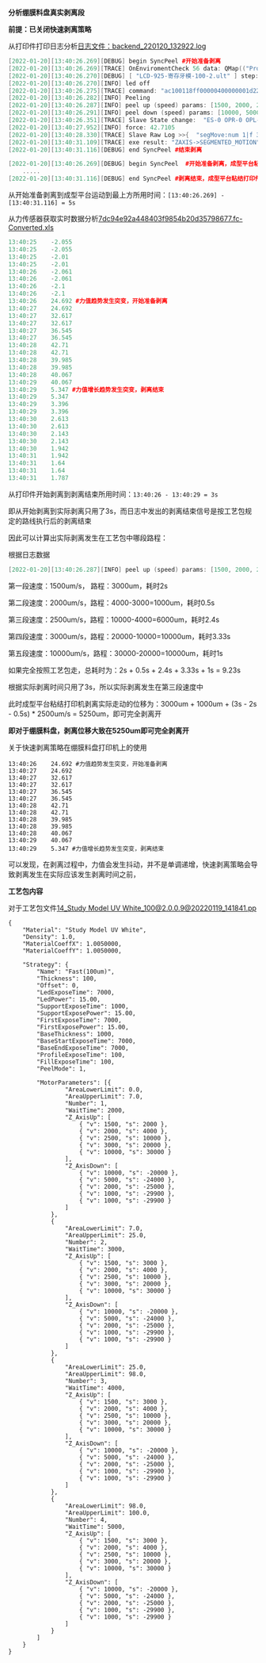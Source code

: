 **分析绷膜料盘真实剥离段**

**前提：已关闭快速剥离策略**

从打印件打印日志分析[日志文件：backend_220120_132922.log](E:/文档/GitHub/Notiz/backend_220120_132922.log)

```c++
[2022-01-20][13:40:26.269][DEBUG] begin SyncPeel #开始准备剥离
[2022-01-20][13:40:26.269][TRACE] OnEnviromentCheck 56 data: QMap(("Projector", QVariant(bool, true))("Screen", QVariant(bool, true)))
[2022-01-20][13:40:26.270][DEBUG] [ "LCD-925-寄存牙模-100-2.ult" ] step: PrintCtrl::Peeling
[2022-01-20][13:40:26.270][INFO] led off
[2022-01-20][13:40:26.275][TRACE] command: "ac100118ff00000400000001d227acdc"
[2022-01-20][13:40:26.282][INFO] Peeling
[2022-01-20][13:40:26.287][INFO] peel up (speed) params: [1500, 2000, 2500, 3000, 10000], (distance)params: [3000, 4000, 10000, 20000, 30000] #根据截面面积采用的工艺包段数，但这并不是当前图片的截面占比对应的工艺包参数，而是提前预处理之后层对应的工艺包参数
[2022-01-20][13:40:26.291][INFO] peel down (speed) params: [10000, 5000, 2000, 1000, 1000], (distance)params: [-20000, -24000, -25000, -29900, -29900]
[2022-01-20][13:40:26.351][TRACE] Slave State change:  "ES-0 OPR-0 OPL-0 NP-0 ZT-0 ZB-0 ZS-0 ZR-0 ZZ-1 ZP-1 CAU-0 CAL-0 CGU-0 CGD-0 TL-1 CAE-0 ZAE-0 SP-1 TS-0 SP2-0 ST-0 PID-0"  | F- "-2.10"  | lts- "1115"  | rts- "2327"  | lbs- "959"  | rbs- "1846"
[2022-01-20][13:40:27.952][INFO] force: 42.7105
[2022-01-20][13:40:28.330][TRACE] Slave Raw Log >>{  "segMove:num 1|f 39|s 12000"  }<<
[2022-01-20][13:40:31.109][TRACE] exe result: "ZAXIS->SEGMENTED_MOTION" "COMMAND_SUCCESS"
[2022-01-20][13:40:31.116][DEBUG] end SyncPeel #结束剥离
```

```c++
[2022-01-20][13:40:26.269][DEBUG] begin SyncPeel  #开始准备剥离，成型平台粘接打印机粘在料盘中
    .....
[2022-01-20][13:40:31.116][DEBUG] end SyncPeel #剥离结束，成型平台粘结打印件，处在最上方
```

从开始准备剥离到成型平台运动到最上方所用时间：`[13:40:26.269] - [13:40:31.116] = 5s`



从力传感器获取实时数据分析[7dc94e92a448403f9854b20d35798677.fc-Converted.xls](E:/文档/GitHub/Notiz/7dc94e92a448403f9854b20d35798677.fc-Converted.xls)

```c++
13:40:25	-2.055
13:40:25	-2.055
13:40:25	-2.01
13:40:25	-2.01
13:40:26	-2.061
13:40:26	-2.061
13:40:26	-2.1
13:40:26	-2.1
13:40:26	24.692 #力值趋势发生突变，开始准备剥离
13:40:27	24.692
13:40:27	32.617
13:40:27	32.617
13:40:27	36.545
13:40:27	36.545
13:40:28	42.71
13:40:28	42.71
13:40:28	39.985
13:40:28	39.985
13:40:28	40.067
13:40:29	40.067 
13:40:29	5.347 #力值增长趋势发生突变，剥离结束
13:40:29	5.347
13:40:29	3.396
13:40:29	3.396
13:40:30	2.613
13:40:30	2.613
13:40:30	2.143
13:40:30	2.143
13:40:30	1.942
13:40:31	1.942
13:40:31	1.64
13:40:31	1.64
13:40:31	1.787
```

从打印件开始剥离到剥离结束所用时间：`13:40:26 - 13:40:29 = 3s`

即从开始剥离到实际剥离只用了3s，而日志中发出的剥离结束信号是按工艺包规定的路线执行后的剥离结束



因此可以计算出实际剥离发生在工艺包中哪段路程：

根据日志数据

```c++
[2022-01-20][13:40:26.287][INFO] peel up (speed) params: [1500, 2000, 2500, 3000, 10000], (distance)params: [3000, 4000, 10000, 20000, 30000]
```

第一段速度：1500um/s， 路程：3000um，耗时2s

第二段速度：2000um/s，路程：4000-3000=1000um，耗时0.5s

第三段速度：2500um/s，路程：10000-4000=6000um，耗时2.4s

第四段速度：3000um/s，路程：20000-10000=10000um，耗时3.33s

第五段速度：10000um/s，路程：30000-20000=10000um，耗时1s

如果完全按照工艺包走，总耗时为：2s + 0.5s + 2.4s + 3.33s + 1s = 9.23s

根据实际剥离时间只用了3s，所以实际剥离发生在第三段速度中

此时成型平台粘结打印机剥离实际走动的位移为：3000um + 1000um + (3s - 2s - 0.5s) * 2500um/s = 5250um，即可完全剥离开

**即对于绷膜料盘，剥离位移大致在5250um即可完全剥离开**











关于快速剥离策略在绷膜料盘打印机上的使用

```
13:40:26	24.692 #力值趋势发生突变，开始准备剥离
13:40:27	24.692
13:40:27	32.617
13:40:27	32.617
13:40:27	36.545
13:40:27	36.545
13:40:28	42.71
13:40:28	42.71
13:40:28	39.985
13:40:28	39.985
13:40:28	40.067
13:40:29	40.067 
13:40:29	5.347 #力值增长趋势发生突变，剥离结束
```

可以发现，在剥离过程中，力值会发生抖动，并不是单调递增，快速剥离策略会导致剥离发生在实际应该发生剥离时间之前，

**工艺包内容**

对于工艺包文件[14_Study Model UV White_100@2.0.0.9@20220119_141841.pp](E:/文档/GitHub/Notiz/Fast(100um).json.bak)

```
{
    "Material": "Study Model UV White",
    "Density": 1.0,
    "MaterialCoeffX": 1.0050000,
    "MaterialCoeffY": 1.0050000,

    "Strategy": {
        "Name": "Fast(100um)",
        "Thickness": 100,
        "Offset": 0,
        "LedExposeTime": 7000,
        "LedPower": 15.00,
        "SupportExposeTime": 1000,
        "SupportExposePower": 15.00,
        "FirstExposeTime": 7000,
        "FirstExposePower": 15.00,
        "BaseThickness": 1000,
        "BaseStartExposeTime": 7000,
        "BaseEndExposeTime": 7000,
        "ProfileExposeTime": 100,
        "FillExposeTime": 100,
        "PeelMode": 1,

        "MotorParameters": [{
                "AreaLowerLimit": 0.0,
                "AreaUpperLimit": 7.0,
                "Number": 1,
                "WaitTime": 2000,
                "Z_AxisUp": [
                    { "v": 1500, "s": 2000 },
                    { "v": 2000, "s": 4000 },
                    { "v": 2500, "s": 10000 },
                    { "v": 3000, "s": 20000 },
                    { "v": 10000, "s": 30000 }
                ],
                "Z_AxisDown": [
                    { "v": 10000, "s": -20000 },
                    { "v": 5000, "s": -24000 },
                    { "v": 2000, "s": -25000 },
                    { "v": 1000, "s": -29900 },
                    { "v": 1000, "s": -29900 }
                ]
            },
            {
                "AreaLowerLimit": 7.0,
                "AreaUpperLimit": 25.0,
                "Number": 2,
                "WaitTime": 3000,
                "Z_AxisUp": [
                    { "v": 1500, "s": 3000 },
                    { "v": 2000, "s": 4000 },
                    { "v": 2500, "s": 10000 },
                    { "v": 3000, "s": 20000 },
                    { "v": 10000, "s": 30000 }
                ],
                "Z_AxisDown": [
                    { "v": 10000, "s": -20000 },
                    { "v": 5000, "s": -24000 },
                    { "v": 2000, "s": -25000 },
                    { "v": 1000, "s": -29900 },
                    { "v": 1000, "s": -29900 }
                ]
            },
            {
                "AreaLowerLimit": 25.0,
                "AreaUpperLimit": 98.0,
                "Number": 3,
                "WaitTime": 4000,
                "Z_AxisUp": [
                    { "v": 1500, "s": 3000 },
                    { "v": 2000, "s": 4000 },
                    { "v": 2500, "s": 10000 },
                    { "v": 3000, "s": 20000 },
                    { "v": 10000, "s": 30000 }
                ],
                "Z_AxisDown": [
                    { "v": 10000, "s": -20000 },
                    { "v": 5000, "s": -24000 },
                    { "v": 2000, "s": -25000 },
                    { "v": 1000, "s": -29900 },
                    { "v": 1000, "s": -29900 }
                ]
            },
            {
                "AreaLowerLimit": 98.0,
                "AreaUpperLimit": 100.0,
                "Number": 4,
                "WaitTime": 5000,
                "Z_AxisUp": [
                    { "v": 1500, "s": 3000 },
                    { "v": 2000, "s": 4000 },
                    { "v": 2500, "s": 10000 },
                    { "v": 3000, "s": 20000 },
                    { "v": 10000, "s": 30000 }
                ],
                "Z_AxisDown": [
                    { "v": 10000, "s": -20000 },
                    { "v": 5000, "s": -24000 },
                    { "v": 2000, "s": -25000 },
                    { "v": 1000, "s": -29900 },
                    { "v": 1000, "s": -29900 }
                ]
            }
        ]
    }
}
```
